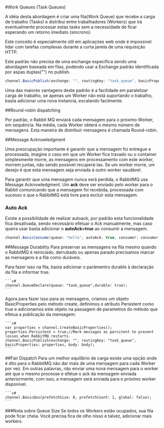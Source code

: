 #Work Queues (Task Queues)

A idéia desta abordagem é criar uma fila(Work Queue) que recebe a carga de trabalho (Tasks) e distribui entre trabalhadores (Workers) que irá eventualmente processar estas tasks sem a necessidade de ficar esperando um retorno imediato (síncrono).

Este conceito é especialmente útil em aplicações web onde é impossível lidar com tarefas complexas durante a curta janela de uma requisição HTTP.

Este padrão não precisa de uma exchange específica sendo uma abordagem baseada em filas, podendo usar a Exchange padrão identificada por aspas duplas("") no publish.

```c#
channel.BasicPublish(exchange: "", routingKey: "task_queue", basicProperties: properties, body: body);
```

Uma das maiores vantagens deste padrão é a facilidade em paralelizar carga de trabalho, se apenas um Worker não está suportando o trabalho, basta adicionar uma nova instancia, escalando facilmente. 

##Round-robin dispatching

Por padrão, o Rabbit MQ enviará cada mensagem para o próximo Worker, em sequência. Na média, cada Worker obterá o mesmo número de mensagens. Esta maneira de distribuir mensagens é chamada Round-robin.

##Message Acknowledgment

Uma preocupação importante é garantir que a mensagem foi entregue e processada, imagine o caso em que um Worker fica travado ou o container simplesmente morre, as mensagens em processamento com este worker, morrem juntas, não sendo possível recuperá-las. Se um worker morre, um desejo é que esta mensagem seja enviada à outro worker saudável.

Para garantir que uma mensagem nunca será perdida, o RabbitMQ usa Message Acknowledgment. Um **ack** deve ser enviado pelo worker para o Rabbit comunicando que a mensagem foi recebida, processada com sucesso e que o RabbitMQ está livre para excluir esta mensagem.

### Auto Ack
Existe a possibilidade de realizar autoack, por padrão esta funcionalidade fica desativada, sendo necessário efetuar o Ack manualmente, mas caso queira usar basta adicionar o **autoAck=true** ao consumir a mensagem.

```c#
channel.BasicConsume(queue: "hello", autoAck: true, consumer: consumer);
```

##Message Durability
Para preservar as mensagens na fila mesmo quando o RabbitMQ é reiniciado, derrubado ou apenas parado precisamos marcar as mensagens e a fila como duráveis.

Para fazer isso na fila, basta adicionar o parâmentro durable à declaração da fila e informar true.

    ```c#
    channel.QueueDeclare(queue: "task_queue",durable: true);
    ```
Agora para fazer isso para as mensagens, criamos um objeto BasicProperties pelo método create, definimos o atributo Persistent como true e adicionamos este objeto na passagem de parametros do método que efetua a publicação da mensagem:

    ```c#
    var properties = channel.CreateBasicProperties();
    properties.Persistent = true;//Mark messages as persitent to prevent losses when RabbitMQ restarts.
    channel.BasicPublish(exchange: "", routingKey: "task_queue", basicProperties: properties, body: body);
    ```

##Fair Dispatch
    Para um melhor equilíbrio de carga existe uma opção onde é dito para o RabbitMQ não dar mais de uma mensagem para cada Worker por vez. Em outras palavras, não enviar uma nova mensagem para o worker até que o mesmo processe e efetue o ack da mensagem enviada anteriormente, com isso, a mensagem será enviada para o próximo worker disponível.

    ```c#
    channel.BasicQos(prefetchSize: 0, prefetchCount: 1, global: false);
    ```

###Nota sobre Queue Size
    Se todos os Workers estão ocupados, sua fila pode ficar cheia. Você precisa fica de olho nisso e talvez, adicionar mais workers.
